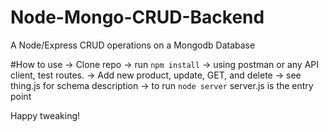 # Node-Mongo-CRUD-Backend
A Node/Express CRUD operations on a Mongodb Database

#How to use
-> Clone repo
-> run `npm install`
-> using postman or any API client, test routes.
-> Add new product, update, GET, and delete
-> see thing.js for schema description
-> to run `node server` server.js is the entry point

Happy tweaking!
